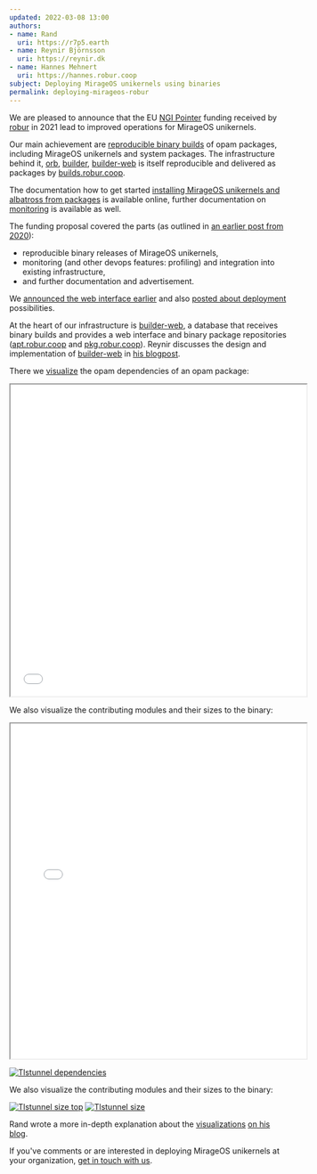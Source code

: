 ```yaml
---
updated: 2022-03-08 13:00
authors:
- name: Rand
  uri: https://r7p5.earth
- name: Reynir Björnsson
  uri: https://reynir.dk
- name: Hannes Mehnert
  uri: https://hannes.robur.coop
subject: Deploying MirageOS unikernels using binaries
permalink: deploying-mirageos-robur
---
```


We are pleased to announce that the EU [NGI Pointer](https://pointer.ngi.eu) funding received by [robur](https://robur.coop) in 2021 lead to improved operations for MirageOS unikernels.

Our main achievement are [reproducible binary builds](https://builds.robur.coop) of opam packages, including MirageOS unikernels and system packages. The infrastructure behind it, [orb](https://github.com/roburio/orb), [builder](https://github.com/roburio/builder), [builder-web](https://github.com/roburio/builder-web) is itself reproducible and delivered as packages by [builds.robur.coop](https://builds.robur.coop).

The documentation how to get started [installing MirageOS unikernels and albatross from packages](https://robur.coop/Projects/Reproducible_builds) is available online, further documentation on [monitoring](https://hannes.robur.coop/Posts/Monitoring) is available as well.

The funding proposal covered the parts (as outlined in [an earlier post from 2020](https://hannes.robur.coop/Posts/NGI)):
* reproducible binary releases of MirageOS unikernels,
* monitoring (and other devops features: profiling) and integration into existing infrastructure,
* and further documentation and advertisement.

We [announced the web interface earlier](https://discuss.ocaml.org/t/ann-robur-reproducible-builds/8827) and also [posted about deployment](https://hannes.robur.coop/Posts/Deploy) possibilities.

At the heart of our infrastructure is [builder-web](https://github.com/roburio/builder-web), a database that receives binary builds and provides a web interface and binary package repositories ([apt.robur.coop](https://apt.robur.coop) and [pkg.robur.coop](https://pkg.robur.coop)). Reynir discusses the design and implementation of [builder-web](https://github.com/roburio/builder-web) in [his blogpost](https://reyn.ir/posts/2022-03-08-builder-web.html).

There we [visualize](https://builds.robur.coop/job/tlstunnel/build/7f0afdeb-0a52-4de1-b96f-00f654ce9249/) the opam dependencies of an opam package:

<iframe src="../graphics/tlstunnel-deps.html" title="Opam dependencies" style="
      width: 45em;
      height: 45.4em;
      max-width: 100%;
      max-height: 49vw;
      min-width: 38em;
      min-height: 40em;
     "></iframe>

We also visualize the contributing modules and their sizes to the binary:

<iframe src="../graphics/tlstunnel-treemap.html" title="Binary dissection" style="
      width: 46em;
      height: 48.4em;
      max-width: 100%;
      max-height: 52vw;
      min-width: 38em;
      min-height: 43em;
    "></iframe>

[![Tlstunnel dependencies](https://data.robur.coop/tlstunnel-deps.svg "Tlstunnel deps")](https://data.robur.coop/tlstunnel-deps.svg)

We also visualize the contributing modules and their sizes to the binary:

[![Tlstunnel size top](https://data.robur.coop/tlstunnel-treemap-top.svg "Tlstunnel treemap top")](https://data.robur.coop/tlstunnel-treemap-top.svg)
[![Tlstunnel size](https://data.robur.coop/tlstunnel-treemap.svg "Tlstunnel treemap")](https://data.robur.coop/tlstunnel-treemap.svg)

Rand wrote a more in-depth explanation about the [visualizations](https://builds.robur.coop/job/tlstunnel/build/7f0afdeb-0a52-4de1-b96f-00f654ce9249/) [on his blog](https://r7p5.earth/blog/2022-3-7/Builder-web%20visualizations%20at%20Robur).

If you've comments or are interested in deploying MirageOS unikernels at your organization, [get in touch with us](https://robur.coop/Contact).
